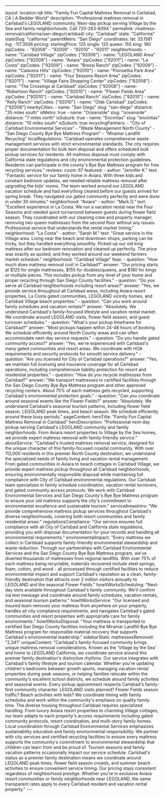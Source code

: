 ---
layout: location.njk
title: "Family Fun Capital Mattress Removal in Carlsbad, CA | A Bedder World"
description: "Professional mattress removal in Carlsbad's LEGOLAND community. Next-day pickup serving Village by the Sea and family neighborhoods. Call 720-263-6094."
permalink: /mattress-removal/california/san-diego/carlsbad/
city: "Carlsbad" state: "California" stateSlug: "california" parentMetro: "San Diego" coordinates: lat: 33.1581 lng: -117.3506 pricing: startingPrice: 125 single: 125 queen: 155 king: 180 zipCodes: - "92008" - "92009" - "92010" - "92011" neighborhoods: - name: "Carlsbad Village" zipCodes: ["92008"] - name: "LEGOLAND Area" zipCodes: ["92008"] - name: "Aviara" zipCodes: ["92011"] - name: "La Costa" zipCodes: ["92009"] - name: "Bressi Ranch" zipCodes: ["92009"] - name: "Calavera Hills" zipCodes: ["92010"] - name: "Poinsettia Park Area" zipCodes: ["92011"] - name: "Four Seasons Resort Area" zipCodes: ["92011"] - name: "Village Faire Shopping Center" zipCodes: ["92008"] - name: "The Crossings at Carlsbad" zipCodes: ["92008"] - name: "Robertson Ranch" zipCodes: ["92010"] - name: "Flower Fields Area" zipCodes: ["92010"] - name: "Carlsbad Ranch" zipCodes: ["92010"] - name: "Kelly Ranch" zipCodes: ["92010"] - name: "Olde Carlsbad" zipCodes: ["92008"] nearbyCities: - name: "San Diego" slug: "san-diego" distance: "35 miles south" isMetro: true - name: "Oceanside" slug: "oceanside" distance: "7 miles north" isSuburb: true - name: "Encinitas" slug: "encinitas" distance: "10 miles south" isSuburb: true recyclingPartners: - "City of Carlsbad Environmental Services" - "Waste Management North County" - "San Diego County Bye Bye Mattress Program" - "Miramar Landfill Recycling" localRegulations: "Carlsbad operates comprehensive waste management services with strict environmental standards. The city requires proper documentation for bulk item disposal and offers scheduled bulk pickup services for residents. All mattress disposal must comply with California state regulations and city environmental protection guidelines. Residents can participate in the county's Bye Bye Mattress program for free recycling services." reviews: count: 67 featured: - author: "Jennifer K." text: "Fantastic service for our family home in Aviara. With three kids and constant bedroom updates, we needed reliable mattress removal after upgrading the kids' rooms. The team worked around our LEGOLAND vacation schedule and had everything cleared before our guests arrived for spring break. They navigated our gated community perfectly and were done in under 30 minutes." neighborhood: "Aviara" - author: "Mark D." text: "Excellent experience in La Costa. We run a vacation rental near the Four Seasons and needed quick turnaround between guests during flower field season. They coordinated with our cleaning crew and property manager, removing two queen mattresses from the second floor without any issues. Professional service that understands the rental market timing." neighborhood: "La Costa" - author: "Sarah M." text: "Great service in the Village area. Living near the beach and downtown shops, parking can be tricky, but they handled everything smoothly. Picked up our old king mattress after our bedroom renovation and cleaned up perfectly. The price was exactly as quoted, and they worked around our weekend farmers market schedule." neighborhood: "Carlsbad Village" faqs: - question: "How much does mattress removal cost in Carlsbad?" answer: "Our pricing starts at $125 for single mattresses, $155 for doubles/queens, and $180 for kings or multiple pieces. This includes pickup from any level of your home and proper recycling through San Diego County facilities." - question: "Do you serve all Carlsbad neighborhoods including resort areas?" answer: "Yes, we provide service throughout all Carlsbad areas, including Aviara resort properties, La Costa gated communities, LEGOLAND vicinity homes, and Carlsbad Village beach properties." - question: "Can you work around family schedules and vacation rentals?" answer: "Absolutely. We understand Carlsbad's family-focused lifestyle and vacation rental market. We coordinate around LEGOLAND visits, flower field season, and guest turnover schedules." - question: "What's your pickup timeframe for Carlsbad?" answer: "Most pickups happen within 24-48 hours of booking. We schedule efficiently around North County areas and can often accommodate next-day service requests." - question: "Do you handle gated community access?" answer: "Yes, we're experienced with Carlsbad's many gated communities and resort areas. We coordinate with HOA requirements and security protocols for smooth service delivery." - question: "Are you licensed for City of Carlsbad operations?" answer: "Yes, we maintain full licensing and insurance coverage for all Carlsbad operations, including comprehensive liability protection for resort and residential properties." - question: "How do you recycle mattresses from Carlsbad?" answer: "We transport mattresses to certified facilities through the San Diego County Bye Bye Mattress program and other approved recycling centers. About 75% of each mattress gets recycled, supporting Carlsbad's environmental protection goals." - question: "Can you coordinate around seasonal events like the Flower Fields?" answer: "Absolutely. We understand Carlsbad's seasonal tourism patterns, including flower field season, LEGOLAND peak times, and beach season. We schedule efficiently around these busy periods." pageContent: heroTitle: "Family Fun Capital Mattress Removal in Carlsbad" heroDescription: "Professional next-day pickup serving Carlsbad's LEGOLAND community and family neighborhoods. From Aviara resort properties to Village by the Sea homes, we provide expert mattress removal with family-friendly service." aboutService: "Carlsbad's trusted mattress removal service, designed for the unique character of this family-focused coastal community. With over 112,000 residents in this premier North County destination, we understand the specialized needs of family living and vacation rental management. From gated communities in Aviara to beach cottages in Carlsbad Village, we provide expert mattress pickup throughout all Carlsbad neighborhoods, ensuring environmentally responsible disposal while maintaining full compliance with City of Carlsbad environmental regulations. Our Carlsbad team specializes in family schedule coordination, vacation rental turnovers, and gated community access protocols. We work with Carlsbad Environmental Services and San Diego County's Bye Bye Mattress program to ensure your old mattress supports the city's commitment to environmental excellence and sustainable tourism." serviceAreasIntro: "We provide comprehensive mattress pickup services throughout Carlsbad's diverse neighborhoods, covering both resort communities and family residential areas:" regulationsCompliance: "Our service ensures full compliance with all City of Carlsbad and California state regulations, providing you with disposal documentation for your records and handling all environmental requirements." environmentalImpact: "Every mattress we collect in Carlsbad supports family-friendly environmental stewardship and waste reduction. Through our partnerships with Carlsbad Environmental Services and the San Diego County Bye Bye Mattress program, we've diverted thousands of mattresses from regional landfills. With over 75% of each mattress being recyclable, materials recovered include steel springs, foam, cotton, and wood - all processed through certified facilities to reduce environmental impact and support Carlsbad's reputation as a clean, family-friendly destination that attracts over 2 million visitors annually to LEGOLAND and the seasonal Flower Fields." howItWorksScheduling: "Next-day slots available throughout Carlsbad's family community. We'll confirm via text message and coordinate around family schedules, vacation rentals, and seasonal tourism patterns." howItWorksService: "Our licensed and insured team removes your mattress from anywhere on your property, handles all city compliance requirements, and navigates Carlsbad's gated communities and resort properties with appropriate care for family environments." howItWorksDisposal: "Your mattress is transported to certified San Diego County facilities including the Miramar Landfill Bye Bye Mattress program for responsible material recovery that supports Carlsbad's environmental leadership." sidebarStats: mattressesRemoved: "2,341" uniqueContent: "Carlsbad's family-focused community brings unique mattress removal considerations. Known as the 'Village by the Sea' and home to LEGOLAND California, we coordinate service around this premier family destination's distinctive rhythms. Our service integrates with Carlsbad's family lifestyle and tourism calendar. Whether you're updating children's bedrooms between growth spurts, managing vacation rental properties during peak seasons, or helping families relocate within the community's excellent school districts, we schedule around family activities and seasonal events. Every pickup appointment respects Carlsbad's family-first community character. LEGOLAND visits planned? Flower Fields season traffic? Beach activities with kids? We coordinate timing with family schedules and work within the community's emphasis on quality family time. The diverse housing throughout Carlsbad requires specialized handling. From luxury Aviara resort properties to charming Village cottages, our team adapts to each property's access requirements including gated community protocols, resort coordination, and multi-story family homes. Local coordination through Carlsbad Environmental Services emphasizes sustainability education and family environmental responsibility. We partner with city services and certified recycling facilities to ensure every mattress supports the community's commitment to environmental stewardship that children can learn from and be proud of. Tourism seasons and family vacation patterns occasionally impact our service schedule. Carlsbad's status as a premier family destination means we coordinate around LEGOLAND peak times, flower field season crowds, and summer beach activities to ensure convenient service timing. Our pricing stays consistent regardless of neighborhood prestige. Whether you're in exclusive Aviara resort communities or family neighborhoods near LEGOLAND, the same transparent rates apply to every Carlsbad resident and vacation rental property." ---